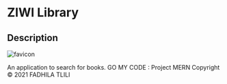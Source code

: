 # ZIWI Library

## Description

![favicon](https://user-images.githubusercontent.com/17952096/128003373-349eca27-7e66-45ba-8140-709ba16856bb.png)

An application to search for books. 
GO MY CODE : Project MERN
Copyright © 2021 FADHILA TLILI

